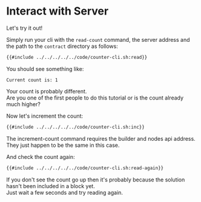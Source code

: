 # Interact with Server
Let's try it out!

Simply run your cli with the `read-count` command, the server address and the path to the `contract` directory as follows:
```bash
{{#include ../../../../../code/counter-cli.sh:read}}
```
You should see something like:
```
Current count is: 1
```
Your count is probably different. \
Are you one of the first people to do this tutorial or is the count already much higher?

Now let's increment the count:
```bash
{{#include ../../../../../code/counter-cli.sh:inc}}
```
The increment-count command requires the builder and nodes api address. They just happen to be the same in this case.

And check the count again:
```bash
{{#include ../../../../../code/counter-cli.sh:read-again}}
```
If you don't see the count go up then it's probably because the solution hasn't been included in a block yet. \
Just wait a few seconds and try reading again.